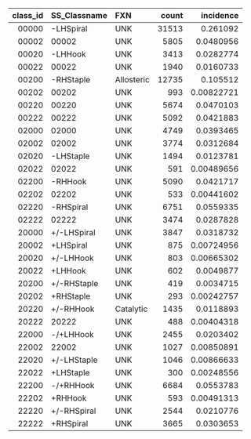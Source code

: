 |   class_id | SS_Classname   | FXN        |   count |   incidence |
|-----------:|:---------------|:-----------|--------:|------------:|
|      00000 | -LHSpiral      | UNK        |   31513 |  0.261092   |
|      00002 | 00002          | UNK        |    5805 |  0.0480956  |
|      00020 | -LHHook        | UNK        |    3413 |  0.0282774  |
|      00022 | 00022          | UNK        |    1940 |  0.0160733  |
|      00200 | -RHStaple      | Allosteric |   12735 |  0.105512   |
|      00202 | 00202          | UNK        |     993 |  0.00822721 |
|      00220 | 00220          | UNK        |    5674 |  0.0470103  |
|      00222 | 00222          | UNK        |    5092 |  0.0421883  |
|      02000 | 02000          | UNK        |    4749 |  0.0393465  |
|      02002 | 02002          | UNK        |    3774 |  0.0312684  |
|      02020 | -LHStaple      | UNK        |    1494 |  0.0123781  |
|      02022 | 02022          | UNK        |     591 |  0.00489656 |
|      02200 | -RHHook        | UNK        |    5090 |  0.0421717  |
|      02202 | 02202          | UNK        |     533 |  0.00441602 |
|      02220 | -RHSpiral      | UNK        |    6751 |  0.0559335  |
|      02222 | 02222          | UNK        |    3474 |  0.0287828  |
|      20000 | +/-LHSpiral    | UNK        |    3847 |  0.0318732  |
|      20002 | +LHSpiral      | UNK        |     875 |  0.00724956 |
|      20020 | +/-LHHook      | UNK        |     803 |  0.00665302 |
|      20022 | +LHHook        | UNK        |     602 |  0.0049877  |
|      20200 | +/-RHStaple    | UNK        |     419 |  0.0034715  |
|      20202 | +RHStaple      | UNK        |     293 |  0.00242757 |
|      20220 | +/-RHHook      | Catalytic  |    1435 |  0.0118893  |
|      20222 | 20222          | UNK        |     488 |  0.00404318 |
|      22000 | -/+LHHook      | UNK        |    2455 |  0.0203402  |
|      22002 | 22002          | UNK        |    1027 |  0.00850891 |
|      22020 | +/-LHStaple    | UNK        |    1046 |  0.00866633 |
|      22022 | +LHStaple      | UNK        |     300 |  0.00248556 |
|      22200 | -/+RHHook      | UNK        |    6684 |  0.0553783  |
|      22202 | +RHHook        | UNK        |     593 |  0.00491313 |
|      22220 | +/-RHSpiral    | UNK        |    2544 |  0.0210776  |
|      22222 | +RHSpiral      | UNK        |    3665 |  0.0303653  |